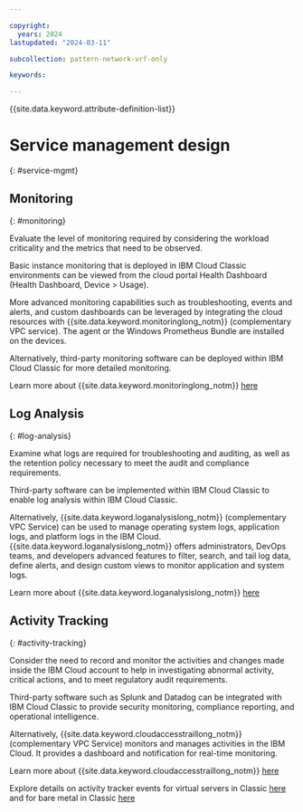 ```yaml
---

copyright:
  years: 2024
lastupdated: "2024-03-11"

subcollection: pattern-network-vrf-only

keywords:

---
```


{{site.data.keyword.attribute-definition-list}}

# Service management design
{: #service-mgmt}

## Monitoring
{: #monitoring}

Evaluate the level of monitoring required by considering the workload criticality and the metrics that need to be observed.

Basic instance monitoring that is deployed in IBM Cloud Classic environments can be viewed from the cloud portal Health Dashboard (Health Dashboard, Device \> Usage).

More advanced monitoring capabilities such as troubleshooting, events and alerts, and custom dashboards can be leveraged by integrating the cloud resources with {{site.data.keyword.monitoringlong_notm}} (complementary VPC service). The agent or the Windows Prometheus Bundle are installed on the devices.

Alternatively, third-party monitoring software can be deployed within IBM Cloud Classic for more detailed monitoring.

Learn more about {{site.data.keyword.monitoringlong_notm}} [here](/docs/monitoring?topic=monitoring-getting-started#getting-started)

## Log Analysis
{: #log-analysis}

Examine what logs are required for troubleshooting and auditing, as well as the retention policy necessary to meet the audit and compliance requirements.

Third-party software can be implemented within IBM Cloud Classic to enable log analysis within IBM Cloud Classic.

Alternatively, {{site.data.keyword.loganalysislong_notm}} (complementary VPC Service) can be used to manage operating system logs, application logs, and platform logs in the IBM Cloud. {{site.data.keyword.loganalysislong_notm}} offers administrators, DevOps teams, and developers advanced features to filter, search, and tail log data, define alerts, and design custom views to monitor application and system logs.

Learn more about {{site.data.keyword.loganalysislong_notm}} [here](/docs/log-analysis?topic=log-analysis-getting-started#getting-started)

## Activity Tracking
{: #activity-tracking}

Consider the need to record and monitor the activities and changes made inside the IBM Cloud account to help in investigating abnormal activity, critical actions, and to meet regulatory audit requirements.

Third-party software such as Splunk and Datadog can be integrated with IBM Cloud Classic to provide security monitoring, compliance reporting, and operational intelligence.

Alternatively, {{site.data.keyword.cloudaccesstraillong_notm}} (complementary VPC Service) monitors and manages activities in the IBM Cloud. It provides a dashboard and notification for real-time monitoring.

Learn more about {{site.data.keyword.cloudaccesstraillong_notm}} [here](/docs/activity-tracker?topic=activity-tracker-getting-started)

Explore details on activity tracker events for virtual servers in Classic [here](/docs/virtual-servers?topic=virtual-servers-at_events) and for bare metal in Classic [here](/docs/bare-metal?topic=bare-metal-bm-at-events)
